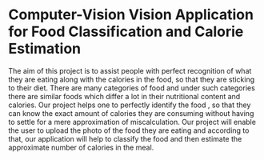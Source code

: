 # Computer-Vision Vision Application for Food Classification and Calorie Estimation
The aim of this project is to assist people with perfect recognition of what they are
eating along with the calories in the food, so that they are sticking to their diet. There are
many categories of food and under such categories there are similar foods which differ a lot
in their nutritional content and calories. Our project helps one to perfectly identify the food ,
so that they can know the exact amount of calories they are consuming without having to
settle for a mere approximation of miscalculation.
Our project will enable the user to upload the photo of the food they are eating and
according to that, our application will help to classify the food and then estimate the
approximate number of calories in the meal.

